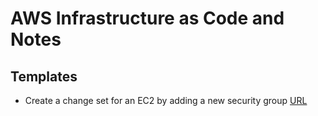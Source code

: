 # AWS Infrastructure as Code and Notes

## Templates

- Create a change set for an EC2 by adding a new security group [URL](./aws/cloudformation/cfn-change-set-add-sg-to-ec2.yaml)